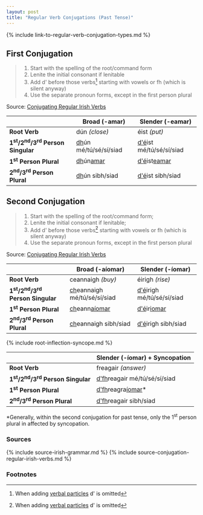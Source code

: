 ```yaml
---
layout: post
title: "Regular Verb Conjugations (Past Tense)"
---
```


{% include link-to-regular-verb-conjugation-types.md %}

## First Conjugation

> 1. Start with the spelling of the root/command form
> 1. Lenite the initial consonant if lenitable
> 1. Add d' before those verbs[^d] starting with vowels or fh (which is silent anyway)
> 1. Use the separate pronoun forms, except in the first person plural

Source: [Conjugating Regular Irish Verbs](https://gaeilge.org/verbs/Verbs.pdf)

|                                                                  | Broad (-amar)                | Slender (-eamar)               |
| ---------------------------------------------------------------- | ---------------------------- | ------------------------------ |
| **Root Verb**                                                    | dún _(close)_                | éist _(put)_                   |
| **1<sup>st</sup>/2<sup>nd</sup>/3<sup>rd</sup> Person Singular** | <u>dh</u>ún mé/tú/sé/sí/siad | <u>d'é</u>ist mé/tú/sé/sí/siad |
| **1<sup>st</sup> Person Plural**                                 | <u>dh</u>ún<u>amar</u>       | <u>d'é</u>ist<u>eamar</u>      |
| **2<sup>nd</sup>/3<sup>rd</sup> Person Plural**                  | <u>dh</u>ún sibh/siad        | <u>d'é</u>ist sibh/siad        |

## Second Conjugation

> 1. Start with the spelling of the root/command form;
> 1. Lenite the initial consonant if lenitable;
> 1. Add d' before those verbs[^d] starting with vowels or fh (which is silent anyway)
> 1. Use the separate pronoun forms, except in the first person plural

Source: [Conjugating Regular Irish Verbs](https://gaeilge.org/verbs/Verbs.pdf)

|                                                                  | Broad (-aíomar)                    | Slender (-íomar)                 |
| ---------------------------------------------------------------- | ---------------------------------- | -------------------------------- |
| **Root Verb**                                                    | ceannaigh _(buy)_                  | éirigh _(rise)_                  |
| **1<sup>st</sup>/2<sup>nd</sup>/3<sup>rd</sup> Person Singular** | <u>ch</u>eannaigh mé/tú/sé/sí/siad | <u>d'é</u>irigh mé/tú/sé/sí/siad |
| **1<sup>st</sup> Person Plural**                                 | <u>ch</u>eann<u>aíomar</u>         | <u>d'é</u>ir<u>iomar</u>         |
| **2<sup>nd</sup>/3<sup>rd</sup> Person Plural**                  | <u>ch</u>eannaigh sibh/siad        | <u>d'é</u>irigh sibh/siad        |

{% include root-inflection-syncope.md %}

|                                                                  | Slender (-íomar) + Syncopation      |
| ---------------------------------------------------------------- | ----------------------------------- |
| **Root Verb**                                                    | freagair _(answer)_                 |
| **1<sup>st</sup>/2<sup>nd</sup>/3<sup>rd</sup> Person Singular** | <u>d'fh</u>reagair mé/tú/sé/sí/siad |
| **1<sup>st</sup> Person Plural**                                 | <u>d'fh</u>reagra<u>íomar</u>\*     |
| **2<sup>nd</sup>/3<sup>rd</sup> Person Plural**                  | <u>d'fh</u>reagair sibh/siad        |

\*Generally, within the second conjugation for past tense, only the 1<sup>st</sup> person plural in affected by syncopation.

### Sources

{% include source-irish-grammar.md %}
{% include source-conjugation-regular-irish-verbs.md %}

### Footnotes

[^d]: When adding [verbal particles](../verb-particles-by-tense/) d' is omitted
